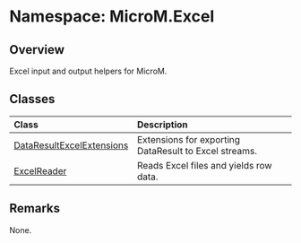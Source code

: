 # Namespace: MicroM.Excel
## Overview
Excel input and output helpers for MicroM.

## Classes
| Class | Description |
|:------------|:-------------|
| [DataResultExcelExtensions](DataResultExcelExtensions/index.md) | Extensions for exporting DataResult to Excel streams. |
| [ExcelReader](ExcelReader/index.md) | Reads Excel files and yields row data. |

## Remarks
None.

